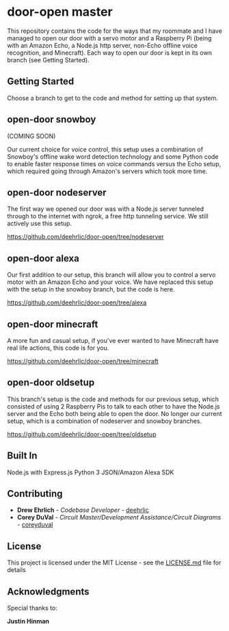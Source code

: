 # door-open master

This repository contains the code for the ways that my roommate and I have managed to open our door with a servo motor and a Raspberry Pi (being with an Amazon Echo, a Node.js http server, non-Echo offline voice recognition, and Minecraft). Each way to open our door is kept in its own branch (see Getting Started).

## Getting Started

Choose a branch to get to the code and method for setting up that system.

## open-door snowboy
(COMING SOON)

Our current choice for voice control, this setup uses a combination of Snowboy's offline wake word detection technology and some Python code to enable faster response times on voice commands versus the Echo setup, which required going through Amazon's servers which took more time. 

## open-door nodeserver

The first way we opened our door was with a Node.js server tunneled through to the internet with ngrok, a free http tunneling service. We still actively use this setup.

https://github.com/deehrlic/door-open/tree/nodeserver

## open-door alexa

Our first addition to our setup, this branch will allow you to control a servo motor with an Amazon Echo and your voice. We have replaced this setup with the setup in the snowboy branch, but the code is here.

https://github.com/deehrlic/door-open/tree/alexa

## open-door minecraft

A more fun and casual setup, if you've ever wanted to have Minecraft have real life actions, this code is for you.

https://github.com/deehrlic/door-open/tree/minecraft

## open-door oldsetup 

This branch's setup is the code and methods for our previous setup, which consisted of using 2 Raspberry Pis to talk to each other to have the Node.js server and the Echo both being able to open the door. No longer our current setup, which is a combination of nodeserver and snowboy branches.

https://github.com/deehrlic/door-open/tree/oldsetup

## Built In

Node.js with Express.js
Python 3
JSON/Amazon Alexa SDK

## Contributing

* **Drew Ehrlich** - *Codebase Developer* - [deehrlic](https://github.com/deehrlic)
* **Corey DuVal** - *Circuit Master/Development Assistance/Circuit Diagrams* - [coreyduval](https://github.com/coreyduval)

## License

This project is licensed under the MIT License - see the [LICENSE.md](LICENSE.md) file for details

## Acknowledgments

Special thanks to:

**Justin Hinman**
